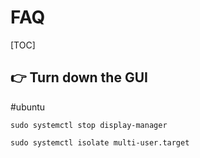 # FAQ

[TOC]



## 👉 Turn down the GUI
#ubuntu

```shell
sudo systemctl stop display-manager

sudo systemctl isolate multi-user.target
```
